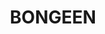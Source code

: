 ---
lastmod: '2025-04-06T06:05:21+00:00'
latitude: -27.663074
layout: suburb
longitude: 151.550271
postcode: '4356'
state: QLD
title: BONGEEN
url: /qld/bongeen/
---